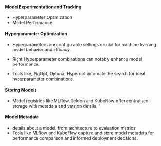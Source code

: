 #### Model Experimentation and Tracking 

- Hyperparameter Optimization 
- Model Performance 

#### Hyperparameter Optimization 
- Hyperparameters are configurable settings crucial for machine learning model behavior and efficacy. 
- Right Hyperparameter combinations can notably enhance model performance. 

- Tools like, SigOpt, Optuna, Hyperopt automate the search for ideal hyperparameter combinations. 

#### Storing Models 

- Model registries like MLflow, Seldon and KubeFlow offer centralized storage with metadata and version details. '


#### Model Metadata  

- details about a model, from architecture to evaluation metrics 
- Tools like MLflow and KubeFlow capture and store model metadata for performance comparison and informed deployment decisions. 


